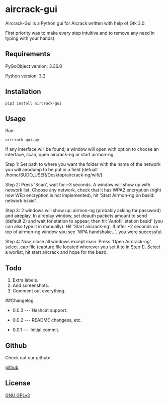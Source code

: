 # aircrack-gui

Aircrack-Gui is a Python gui for Aicrack written with help of Gtk 3.0.

First priority was to make every step intuitive and to remove any need in typing with your hands)

## Requirements

PyGoObject version: 3.36.0

Python version: 3.2

## Installation

```sudo
pip3 install aircrack-gui
```

## Usage 

Run:

```
aircrack-gui.py
```
If any interface will be found, a window will open with option to choose an interface, scan, open aircrack-ng or start airmon-ng.

Step 1: Set path to where you want the folder with the name of the network you will airodump to be put in a field (defualt /home/SUDO_USER/Desktop/aircrack-ng/wifi/)

Step 2: Press 'Scan', wait for ~3 seconds. A window will show up with network list. Choose any network, check that it has WPA2 encryption (right now WEp encryption is not implemented), hit 'Start Airmon-ng on bssid: network bssid'.

Step 3: 2 windows will show up: airmon-ng (probably asking for password) and aireplay. In aireplay window, set deauth packets amount to send (default 2) and wait for station to appear, then hit 'Autofill station bssid' (you can also type it in manually). Hit 'Start aircrack-ng'. If after ~2 seconds on top of airmon-ng window you see 'WPA handshake...', you were successful.

Step 4: Now, close all windows except main. Press 'Open Aircrack-ng', select .cap file (capture file located wherever you set it to in Step 1). Select a worlist, hit start aircrack and hope for the best).

## Todo
1. Extra labels.
2. Add screenshots.
3. Comment out everything.

##Changelog
- 0.0.3 --- Hashcat support.

- 0.0.2 --- README changess, etc.

- 0.0.1 --- Initial commit.

## Github
Check out our github:

[github](https://github.com/Cod3dDot/air-gui)

## License

[GNU GPLv3](https://choosealicense.com/licenses/gpl-3.0//)
